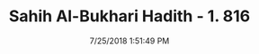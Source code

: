 ---
title        : "Sahih Al-Bukhari Hadith - 1. 816"
date         : 7/25/2018 1:51:49 PM
draft        : false
type         : "hadith"
layout       : "hadith"
BookCode     : "SHB"
VolumeNumber : "1"
HadithNumber : "816"
categories  :  ["Prayer Characteristics-Ablution for boys"]
tags  :  ["Sulaiman Ash Shaibam"]
---